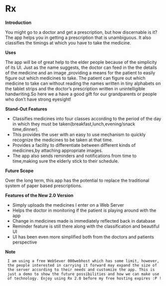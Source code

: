 # Rx

**Introduction**
    
 You might go to a doctor and get a prescription, but how discernable is it? The app helps you in getting a prescription that is unambiguous. It also classifies the timings at which you have to take the medicine. 
  

**Uses**


  The app will be of great help to the elder people because of the simplicity of its UI. Just as the name suggests, the doctor can feed in the the details of the medicine and an  image ,providing a means for the patient to  easily figure out which medicines to take. The patient can figure out which medicine to take can  without reading the names written in tiny alphabets on the tablet strips and the doctor’s prescription written in unintelligible handwriting.So here we a have a good gift for our grandparents or people who don’t have strong eyesight!
  
**Stand-Out Features**
- Classifies medicines into four classes according to the period of the day in which they must be taken(breakfast,lunch,evening/snack time,dinner).
- This provides the user with an easy to use mechanism to quickly recognize the medicines to be taken at that time.
- Provides a facility to differentiate between different kinds of medicines,by attaching appropriate images. 
- The app also sends reminders and notifications from time to time,making sure the elderly stick to their schedule.


**Future Scope**
 
 
 Over the long term, this app has the potential to replace the traditional system of paper based prescriptions.
 
 **Features of the New 2.0 Version**
 
- Simply uploads the medicines I enter on a Web Server
- Helps the doctor in monitoring if the patient is playing around with the app 
- Change in medicines made is immediately reflected back in database 
- Reminder feature is still there along with the classification and beautiful UI
- UI has been even more simplified both from the doctors and patients perspective 

**Note**
  ```
   I am using a free WebSever 000webhost which has some limit, however, 
   the people interested in carrying it forward may expand the size of 
   the server according to their needs and customize the app. This is 
   just a demo to show the future possibilities and how we can make use
   of technology. Enjoy using Rx 2.0 before my free hosting expires :P !
  ```
